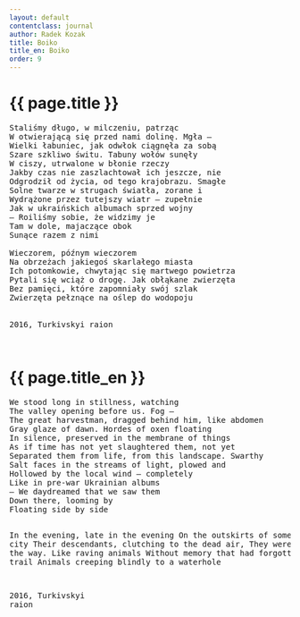 ```yaml
---
layout: default
contentclass: journal
author: Radek Kozak
title: Boiko
title_en: Boiko
order: 9
---
```


<h1 class="poem-title">{{ page.title }}</h1>

<pre class="poem">
Staliśmy długo, w milczeniu, patrząc
W otwierającą się przed nami dolinę. Mgła —
Wielki łabuniec, jak odwłok ciągnęła za sobą
Szare szkliwo świtu. Tabuny wołów sunęły
W ciszy, utrwalone w błonie rzeczy
Jakby czas nie zaszlachtował ich jeszcze, nie
Odgrodził od życia, od tego krajobrazu. Smagłe
Solne twarze w strugach światła, zorane i
Wydrążone przez tutejszy wiatr — zupełnie
Jak w ukraińskich albumach sprzed wojny
— Roiliśmy sobie, że widzimy je
Tam w dole, majaczące obok
Sunące razem z nimi

Wieczorem, późnym wieczorem
Na obrzeżach jakiegoś skarlałego miasta
Ich potomkowie, chwytając się martwego powietrza
Pytali się wciąż o drogę. Jak obłąkane zwierzęta
Bez pamięci, które zapomniały swój szlak
Zwierzęta pełznące na oślep do wodopoju


<span class="italic" style="font-size: 0.875rem">2016, Turkivskyi raion</span>
</pre>
<br/>
<h1 id="en" class="poem-title">{{ page.title_en }}</h1>
<pre class="poem">
We stood long in stillness, watching
The valley opening before us. Fog —
The great harvestman, dragged behind him, like abdomen
Gray glaze of dawn. Hordes of oxen floating
In silence, preserved in the membrane of things
As if time has not yet slaughtered them, not yet
Separated them from life, from this landscape. Swarthy
Salt faces in the streams of light, plowed and
Hollowed by the local wind — completely
Like in pre-war Ukrainian albums
— We daydreamed that we saw them
Down there, looming by
Floating side by side

In the evening, late in the evening
On the outskirts of some dwarfed city
Their descendants, clutching to the dead air,
They were asking for the way. Like raving animals
Without memory that had forgotten their trail
Animals creeping blindly to a waterhole


<span class="italic" style="font-size: 0.875rem">2016, Turkivskyi raion</span>
</pre>
